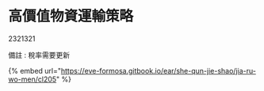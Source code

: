 # 高價值物資運輸策略

2321321

備註 : 稅率需要更新

{% embed url="https://eve-formosa.gitbook.io/ear/she-qun-jie-shao/jia-ru-wo-men/cl205" %}
